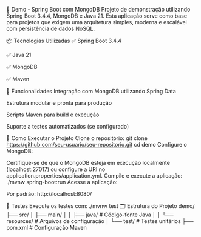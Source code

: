 🚀 Demo - Spring Boot com MongoDB
Projeto de demonstração utilizando Spring Boot 3.4.4, MongoDB e Java 21. Esta aplicação serve como base para projetos que exigem uma arquitetura simples, moderna e escalável com persistência de dados NoSQL.

📦 Tecnologias Utilizadas
✅ Spring Boot 3.4.4

✅ Java 21

✅ MongoDB

✅ Maven

🧰 Funcionalidades
Integração com MongoDB utilizando Spring Data

Estrutura modular e pronta para produção

Scripts Maven para build e execução

Suporte a testes automatizados (se configurado)

🚀 Como Executar o Projeto
Clone o repositório:
git clone https://github.com/seu-usuario/seu-repositorio.git
cd demo
Configure o MongoDB:

Certifique-se de que o MongoDB esteja em execução localmente (localhost:27017) ou configure a URI no application.properties/application.yml.
Compile e execute a aplicação:
./mvnw spring-boot:run
Acesse a aplicação:

Por padrão: http://localhost:8080/

🧪 Testes
Execute os testes com:
./mvnw test
🗂 Estrutura do Projeto
demo/
├── src/
│   ├── main/
│   │   ├── java/          # Código-fonte Java
│   │   └── resources/     # Arquivos de configuração
│   └── test/              # Testes unitários
├── pom.xml                # Configuração Maven
